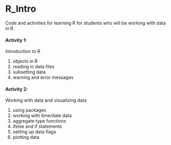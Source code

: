 # R_Intro

Code and activities for learning R for students who will be working with data in R. 

#### Activity 1:
Introduction to R
1. objects in R
2. reading in data files
3. subsetting data 
4. warning and error messages    
    

 
#### Activity 2:
Working with data and visualizing data
1. using packages
2. working with time/date data
3. aggregate type functions
4. ifelse and if statements
5. setting up data flags
6. plotting data